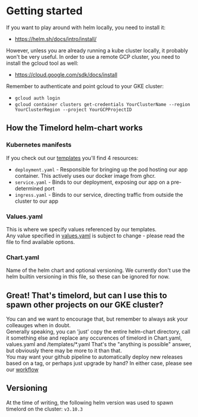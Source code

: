 # Getting started
If you want to play around with helm locally, you need to install it:
- https://helm.sh/docs/intro/install/

However, unless you are already running a kube cluster locally, it probably won't be very useful. 
In order to use a remote GCP cluster, you need to install the gcloud tool as well:
- https://cloud.google.com/sdk/docs/install

Remember to authenticate and point gcloud to your GKE cluster:  
* `gcloud auth login`
* `gcloud container clusters get-credentials YourClusterName --region YourClusterRegion --project YourGCPProjectID`

## How the Timelord helm-chart works
### Kubernetes manifests
If you check out our [templates](./templates) you'll find 4 resources:
* `deployment.yaml` - Responsible for bringing up the pod hosting our app container. This actively uses our docker image from ghcr.
* `service.yaml` - Binds to our deployment, exposing our app on a pre-determined port
* `ingress.yaml` - Binds to our service, directing traffic from outside the cluster to our app

### Values.yaml
This is where we specify values referenced by our templates.  
Any value specified in [values.yaml](./values.yaml) is subject to change - please read the file to find available options.

### Chart.yaml
Name of the helm chart and optional versioning.
We currently don't use the helm builtin versioning in this file, so these can be ignored for now.

## Great! That's timelord, but can I use this to spawn other projects on our GKE cluster?
You can and we want to encourage that, but remember to always ask your colleauges when in doubt.  
Generally speaking, you can 'just' copy the entire helm-chart directory, call it something else and replace any occurences of timelord in Chart.yaml, values.yaml and /templates/*.yaml 
That's the "anything is possible" answer, but obviously there may be more to it than that.  
You may want your github pipeline to automatically deploy new releases based on a tag, or perhaps just upgrade by hand? In either case, please see our [workflow](../../.github/workflows/build-deploy.yml)

## Versioning
At the time of writing, the following helm version was used to spawn timelord on the cluster:
`v3.10.3`
